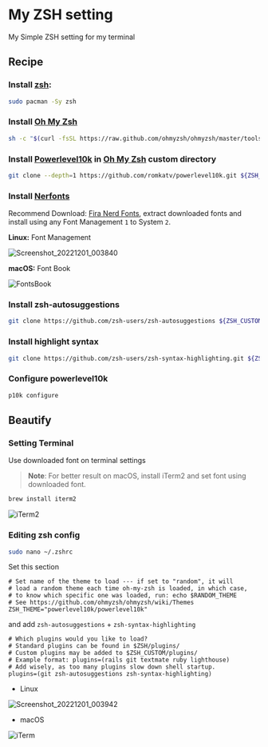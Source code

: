 # My ZSH setting
My Simple ZSH setting for my terminal

## Recipe

### Install [zsh](https://aur.archlinux.org/):
```zsh
sudo pacman -Sy zsh
```

### Install [Oh My Zsh](https://ohmyz.sh/)
```zsh
sh -c "$(curl -fsSL https://raw.github.com/ohmyzsh/ohmyzsh/master/tools/install.sh)"
```

### Install [Powerlevel10k](https://github.com/romkatv/powerlevel10k) in [Oh My Zsh](https://ohmyz.sh/) custom directory
```zsh
git clone --depth=1 https://github.com/romkatv/powerlevel10k.git ${ZSH_CUSTOM:-$HOME/.oh-my-zsh/custom}/themes/powerlevel10k
```

### Install [Nerfonts](https://www.nerdfonts.com/font-downloads)
Recommend Download: [Fira Nerd Fonts](https://github.com/ryanoasis/nerd-fonts/releases/download/v2.2.2/FiraCode.zip), extract downloaded fonts and install using any Font Management `1` to System `2`.

**Linux:** Font Management

![Screenshot_20221201_003840](https://user-images.githubusercontent.com/72515939/204856525-45f215d7-24cc-47fe-80b4-805f57337e54.png)

**macOS:** Font Book

![FontsBook](https://user-images.githubusercontent.com/72515939/204847668-89a8fd2c-a492-4d09-8442-f1a2d9870eef.png)

### Install zsh-autosuggestions
```zsh
git clone https://github.com/zsh-users/zsh-autosuggestions ${ZSH_CUSTOM:-~/.oh-my-zsh/custom}/plugins/zsh-autosuggestions
```

### Install highlight syntax
```zsh
git clone https://github.com/zsh-users/zsh-syntax-highlighting.git ${ZSH_CUSTOM:-~/.oh-my-zsh/custom}/plugins/zsh-syntax-highlighting
```

### Configure powerlevel10k
```zsh
p10k configure 
```

## Beautify

### Setting Terminal
Use downloaded font on terminal settings

> **Note**: For better result on macOS, install iTerm2 and set font using downloaded font.
```zsh
brew install iterm2
```

![iTerm2](https://user-images.githubusercontent.com/72515939/204852071-859426ba-fda4-4c65-9fd2-64ea7b3baeb9.png)

### Editing zsh config
```zsh
sudo nano ~/.zshrc
```

Set this section

```nano
# Set name of the theme to load --- if set to "random", it will
# load a random theme each time oh-my-zsh is loaded, in which case,
# to know which specific one was loaded, run: echo $RANDOM_THEME
# See https://github.com/ohmyzsh/ohmyzsh/wiki/Themes
ZSH_THEME="powerlevel10k/powerlevel10k"
```

and add `zsh-autosuggestions` + `zsh-syntax-highlighting`

```nano
# Which plugins would you like to load?
# Standard plugins can be found in $ZSH/plugins/
# Custom plugins may be added to $ZSH_CUSTOM/plugins/
# Example format: plugins=(rails git textmate ruby lighthouse)
# Add wisely, as too many plugins slow down shell startup.
plugins=(git zsh-autosuggestions zsh-syntax-highlighting)
```

* Linux

![Screenshot_20221201_003942](https://user-images.githubusercontent.com/72515939/204856781-c7e4af0a-187f-43cd-a30b-316b48426369.png)

* macOS

![iTerm](https://user-images.githubusercontent.com/72515939/204852190-6e7d3746-3856-4b01-8bd6-26a9e79e3933.png)
